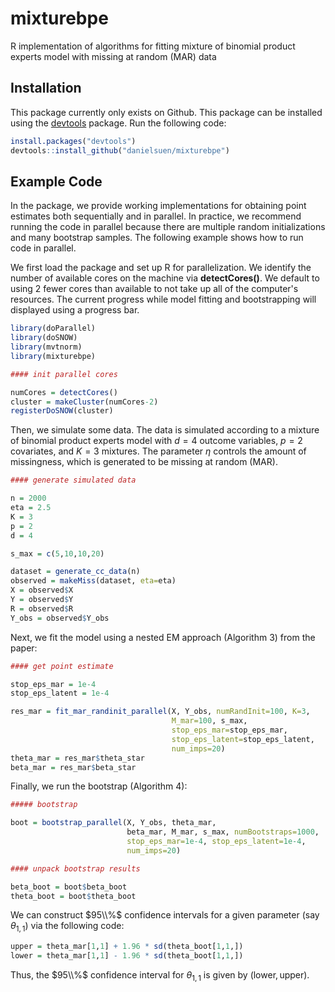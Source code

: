 # mixturebpe
R implementation of algorithms for fitting mixture of binomial product experts model with missing at random (MAR) data

## Installation 
This package currently only exists on Github.  This package can be installed using the [devtools](https://github.com/hadley/devtools) package.  Run the following code:

```R
install.packages("devtools")
devtools::install_github("danielsuen/mixturebpe") 
```

## Example Code

In the package, we provide working implementations for obtaining point estimates both sequentially and in parallel.  In practice, we recommend running the code in parallel because there are multiple random initializations and many bootstrap samples.  The following example shows how to run code in parallel.

We first load the package and set up R for parallelization.  We identify the number of available cores on the machine via **detectCores()**.  We default to using 2 fewer cores than available to not take up all of the computer's resources.  The current progress while model fitting and bootstrapping will displayed using a progress bar.

```R
library(doParallel)
library(doSNOW)
library(mvtnorm)
library(mixturebpe)

#### init parallel cores

numCores = detectCores()
cluster = makeCluster(numCores-2)
registerDoSNOW(cluster)
```

Then, we simulate some data.  The data is simulated according to a mixture of binomial product experts model with $d=4$ outcome variables, $p=2$ covariates, and $K=3$ mixtures.  The parameter $\eta$ controls the amount of missingness, which is generated to be missing at random (MAR).

```R
#### generate simulated data

n = 2000
eta = 2.5
K = 3
p = 2
d = 4

s_max = c(5,10,10,20)

dataset = generate_cc_data(n)
observed = makeMiss(dataset, eta=eta)
X = observed$X
Y = observed$Y
R = observed$R
Y_obs = observed$Y_obs
```

Next, we fit the model using a nested EM approach (Algorithm 3) from the paper:

```R
#### get point estimate

stop_eps_mar = 1e-4
stop_eps_latent = 1e-4

res_mar = fit_mar_randinit_parallel(X, Y_obs, numRandInit=100, K=3,
                                    M_mar=100, s_max,
                                    stop_eps_mar=stop_eps_mar,
                                    stop_eps_latent=stop_eps_latent,
                                    num_imps=20)
theta_mar = res_mar$theta_star
beta_mar = res_mar$beta_star
```

Finally, we run the bootstrap (Algorithm 4):

```R
##### bootstrap

boot = bootstrap_parallel(X, Y_obs, theta_mar,
                          beta_mar, M_mar, s_max, numBootstraps=1000,
                          stop_eps_mar=1e-4, stop_eps_latent=1e-4,
                          num_imps=20)

#### unpack bootstrap results

beta_boot = boot$beta_boot
theta_boot = boot$theta_boot
```

We can construct $95\\%$ confidence intervals for a given parameter (say $\theta_{1,1}$) via the following code:

```R
upper = theta_mar[1,1] + 1.96 * sd(theta_boot[1,1,])
lower = theta_mar[1,1] - 1.96 * sd(theta_boot[1,1,])
```

Thus, the $95\\%$ confidence interval for $\theta_{1,1}$ is given by $(\text{lower}, \text{upper})$.
